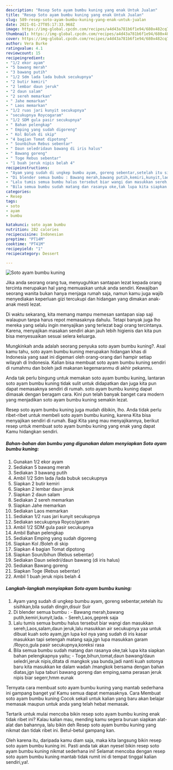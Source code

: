 ```yaml
---
description: "Resep Soto ayam bumbu kuning yang enak Untuk Jualan"
title: "Resep Soto ayam bumbu kuning yang enak Untuk Jualan"
slug: 589-resep-soto-ayam-bumbu-kuning-yang-enak-untuk-jualan
date: 2021-01-27T05:17:33.968Z
image: https://img-global.cpcdn.com/recipes/a4d43a781b6f1e94/680x482cq70/soto-ayam-bumbu-kuning-foto-resep-utama.jpg
thumbnail: https://img-global.cpcdn.com/recipes/a4d43a781b6f1e94/680x482cq70/soto-ayam-bumbu-kuning-foto-resep-utama.jpg
cover: https://img-global.cpcdn.com/recipes/a4d43a781b6f1e94/680x482cq70/soto-ayam-bumbu-kuning-foto-resep-utama.jpg
author: Vera Burke
ratingvalue: 4.1
reviewcount: 15
recipeingredient:
- "1/2 ekor ayam"
- "5 bawang merah"
- "3 bawang putih"
- "1/2 Sdm lada lada bubuk secukupnya"
- "2 butir kemiri"
- "2 lembar daun jeruk"
- "2 daun salam"
- "2 sereh memarkan"
- " Jahe memarkan"
- " Laos memarkan"
- "1/2 ruas jari kunyit secukupnya"
- "secukupnya Roycogaram"
- "1/2 SDM gula pasir secukupnya"
- " Bahan pelengkap"
- " Emping yang sudah digoreng"
- " Kol Boleh di skip"
- "4 bagian Tomat dipotong"
- " Sounbihun Rebus sebentar"
- " Daun seledridaun bawang di iris halus"
- " Bawang goreng"
- " Toge Rebus sebentar"
- "1 buah jeruk nipis belah 4"
recipeinstructions:
- "Ayam yang sudah di ungkep bumbu ayam, goreng sebentar,setelah itu sisihkan,bila sudah dingin,disuir Suir"
- "Di blender semua bumbu : Bawang merah,bawang putih,kemiri,kunyit,lada. Sereh,Laos,geprek saja"
- "Lalu tumis semua bumbu halus tersebut biar wangi dan masukkan sereh,Laos,salam,daun jeruk,lalu masukkan air secukupnya yaa untuk dibuat kuah soto ayam,jgn lupa kol nya yang sudah di iris kasar masukkan tapi setengah matang saja,jgn lupa masukkan garam /Royco,gula pasir secukupnya,koreksi rasa"
- "Bila semua bumbu sudah matang dan rasanya oke,tak lupa kita siapkan bahan pelengkapnya yaitu; Toge,bihun,tomat,daun bawang/daun seledri,jeruk nipis,ditata di mangkok yaa bunda,jadi nanti kuah sotonya baru kita masukkan ke dalam wadah /mangkok bersama dengan bahan diatas,jgn lupa taburi bawang goreng dan emping,sama perasan jeruk nipis biar segerr,hmm eunak"
categories:
- Resep
tags:
- soto
- ayam
- bumbu

katakunci: soto ayam bumbu 
nutrition: 282 calories
recipecuisine: Indonesian
preptime: "PT14M"
cooktime: "PT41M"
recipeyield: "1"
recipecategory: Dessert

---
```



![Soto ayam bumbu kuning](https://img-global.cpcdn.com/recipes/a4d43a781b6f1e94/680x482cq70/soto-ayam-bumbu-kuning-foto-resep-utama.jpg)

Jika anda seorang orang tua, menyuguhkan santapan lezat kepada orang tercinta merupakan hal yang memuaskan untuk anda sendiri. Kewajiban seorang  wanita bukan hanya menjaga rumah saja, namun kamu juga wajib menyediakan keperluan gizi tercukupi dan hidangan yang dimakan anak-anak mesti lezat.

Di waktu  sekarang, kita memang mampu memesan santapan siap saji walaupun tanpa harus repot memasaknya dahulu. Tetapi banyak juga lho mereka yang selalu ingin menyajikan yang terlezat bagi orang tercintanya. Karena, menyajikan masakan sendiri akan jauh lebih higienis dan kita pun bisa menyesuaikan sesuai selera keluarga. 



Mungkinkah anda adalah seorang penyuka soto ayam bumbu kuning?. Asal kamu tahu, soto ayam bumbu kuning merupakan hidangan khas di Indonesia yang saat ini digemari oleh orang-orang dari hampir setiap wilayah di Indonesia. Kalian bisa membuat soto ayam bumbu kuning sendiri di rumahmu dan boleh jadi makanan kegemaranmu di akhir pekanmu.

Anda tak perlu bingung untuk memakan soto ayam bumbu kuning, lantaran soto ayam bumbu kuning tidak sulit untuk didapatkan dan juga kita pun dapat memasaknya sendiri di rumah. soto ayam bumbu kuning dapat dimasak dengan beragam cara. Kini pun telah banyak banget cara modern yang menjadikan soto ayam bumbu kuning semakin lezat.

Resep soto ayam bumbu kuning juga mudah dibikin, lho. Anda tidak perlu ribet-ribet untuk membeli soto ayam bumbu kuning, karena Kita bisa menyajikan sendiri di rumah. Bagi Kita yang mau menyajikannya, berikut resep untuk membuat soto ayam bumbu kuning yang enak yang dapat Kamu hidangkan sendiri.

<!--inarticleads1-->

##### Bahan-bahan dan bumbu yang digunakan dalam menyiapkan Soto ayam bumbu kuning:

1. Gunakan 1/2 ekor ayam
1. Sediakan 5 bawang merah
1. Sediakan 3 bawang putih
1. Ambil 1/2 Sdm lada /lada bubuk secukupnya
1. Siapkan 2 butir kemiri
1. Siapkan 2 lembar daun jeruk
1. Siapkan 2 daun salam
1. Sediakan 2 sereh memarkan
1. Siapkan  Jahe memarkan
1. Sediakan  Laos memarkan
1. Sediakan 1/2 ruas jari kunyit secukupnya
1. Sediakan secukupnya Royco/garam
1. Ambil 1/2 SDM gula pasir secukupnya
1. Ambil  Bahan pelengkap
1. Sediakan  Emping yang sudah digoreng
1. Siapkan  Kol /Boleh di skip
1. Siapkan 4 bagian Tomat dipotong
1. Siapkan  Soun/bihun (Rebus sebentar)
1. Sediakan  Daun seledri/daun bawang (di iris halus)
1. Sediakan  Bawang goreng
1. Siapkan  Toge (Rebus sebentar)
1. Ambil 1 buah jeruk nipis belah 4




<!--inarticleads2-->

##### Langkah-langkah menyiapkan Soto ayam bumbu kuning:

1. Ayam yang sudah di ungkep bumbu ayam, goreng sebentar,setelah itu sisihkan,bila sudah dingin,disuir Suir
1. Di blender semua bumbu : - Bawang merah,bawang putih,kemiri,kunyit,lada. - Sereh,Laos,geprek saja
1. Lalu tumis semua bumbu halus tersebut biar wangi dan masukkan sereh,Laos,salam,daun jeruk,lalu masukkan air secukupnya yaa untuk dibuat kuah soto ayam,jgn lupa kol nya yang sudah di iris kasar masukkan tapi setengah matang saja,jgn lupa masukkan garam /Royco,gula pasir secukupnya,koreksi rasa
1. Bila semua bumbu sudah matang dan rasanya oke,tak lupa kita siapkan bahan pelengkapnya yaitu; - Toge,bihun,tomat,daun bawang/daun seledri,jeruk nipis,ditata di mangkok yaa bunda,jadi nanti kuah sotonya baru kita masukkan ke dalam wadah /mangkok bersama dengan bahan diatas,jgn lupa taburi bawang goreng dan emping,sama perasan jeruk nipis biar segerr,hmm eunak




Ternyata cara membuat soto ayam bumbu kuning yang mantab sederhana ini gampang banget ya! Kamu semua dapat memasaknya. Cara Membuat soto ayam bumbu kuning Cocok sekali untuk kalian yang baru akan belajar memasak maupun untuk anda yang telah hebat memasak.

Tertarik untuk mulai mencoba bikin resep soto ayam bumbu kuning enak tidak ribet ini? Kalau kalian mau, mending kamu segera buruan siapkan alat-alat dan bahannya, lalu bikin deh Resep soto ayam bumbu kuning yang nikmat dan tidak ribet ini. Betul-betul gampang kan. 

Oleh karena itu, daripada kamu diam saja, maka kita langsung bikin resep soto ayam bumbu kuning ini. Pasti anda tak akan nyesel bikin resep soto ayam bumbu kuning nikmat sederhana ini! Selamat mencoba dengan resep soto ayam bumbu kuning mantab tidak rumit ini di tempat tinggal kalian sendiri,ya!.


